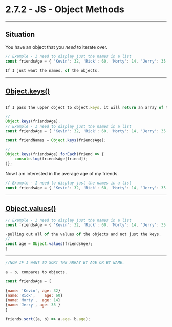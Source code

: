 # 2.7.2 - JS - Object Methods

---

## Situation

You have an object that you _need_ to iterate over.

```js
// Example - I need to display just the names in a list
const friendsAge = { 'Kevin': 32, 'Rick': 60, 'Morty': 14, 'Jerry': 35 }

If I just want the names, of the objects. 
```

---

## [Object.keys()](https://www.geeksforgeeks.org/object-keys-javascript/)

```js

If I pass the upper object to object.keys, it will return an array of the keys

// 
Object.keys(friendsAge).
// Example - I need to display just the names in a list
const friendsAge = { 'Kevin': 32, 'Rick': 60, 'Morty': 14, 'Jerry': 35 }

const friendNames = Object.keys(friendsAge);

//
Object.keys(friendsAge).forEach(friend => {
    console.log(friendsAge[friend]);
)};

```

Now I am interested in the average age of my friends.

```js
// Example - I need to display just the names in a list
const friendsAge = { 'Kevin': 32, 'Rick': 60, 'Morty': 14, 'Jerry': 35 }
```

---

## [Object.values()](https://developer.mozilla.org/en-US/docs/Web/JavaScript/Reference/Global_Objects/Object/values)

```js
// Example - I need to display just the names in a list
const friendsAge = { 'Kevin': 32, 'Rick': 60, 'Morty': 14, 'Jerry': 35 }

-pulling out all of the values of the objects and not just the keys. 
//
const age = Object.values(friendsAge);
]
```

---
```js
//NOW IF I WANT TO SORT THE ARRAY BY AGE OR BY NAME.

a - b, compares to objects. 

const friendsAge = [
    
{name: 'Kevin', age: 32}
{name:'Rick',    age: 60}
{name:'Morty',  age: 14} 
{name:'Jerry', age: 35 }
]

friends.sort((a, b) => a.age- b.age);
```